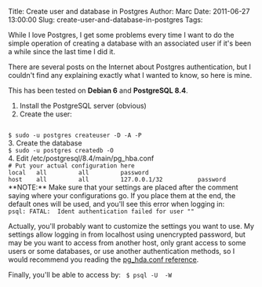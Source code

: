 Title: Create user and database in Postgres
Author: Marc
Date: 2011-06-27 13:00:00
Slug: create-user-and-database-in-postgres
Tags: 

While I love Postgres, I get some problems every time I want to do the simple operation of creating a database with an associated user if it's been a while since the last time I did it.

There are several posts on the Internet about Postgres authentication, but I couldn't find any explaining exactly what I wanted to know, so here is mine.

This has been tested on **Debian 6** and **PostgreSQL 8.4**.

1. Install the PostgreSQL server (obvious)
2. Create the user:
<code>
$ sudo -u postgres createuser -D -A -P <my-user>
</code>
3. Create the database
<code>
$ sudo -u postgres createdb -O <my-user> <my-database>
</code>
4. Edit /etc/postgresql/8.4/main/pg_hba.conf
<code>
# Put your actual configuration here
local   all         all         password
host    all         all         127.0.0.1/32          password
</code>
**NOTE:** Make sure that your settings are placed after the comment saying where your configurations go. If you place them at the end, the default ones will be used, and you'll see this error when logging in:
<code>
psql: FATAL:  Ident authentication failed for user "<my-user>"
</code>

Actually, you'll probably want to customize the settings you want to use. My settings allow logging in from localhost using unencrypted password, but may be you want to access from another host, only grant access to some users or some databases, or use another authentication methods, so I would recommend you reading the [pg_hda.conf reference](http://developer.postgresql.org/pgdocs/postgres/auth-pg-hba-conf.html).

Finally, you'll be able to access by:
<code>
$ psql -U <my-user> -W
</code>